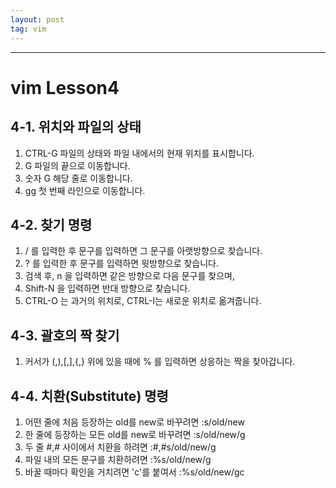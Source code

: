 ```yaml
---
layout: post
tag: vim
---
```

***

# vim Lesson4

## 4-1. 위치와 파일의 상태

  1. CTRL-G  파일의 상태와 파일 내에서의 현재 위치를 표시합니다.
  2. G  파일의 끝으로 이동합니다.
  3. 숫자  G  해당 줄로 이동합니다.
  4. gg  첫 번째 라인으로 이동합니다.
## 4-2. 찾기 명령

  1. / 를 입력한 후 문구를 입력하면 그 문구를 아랫방향으로 찾습니다.
  2. ? 를 입력한 후 문구를 입력하면 윗방향으로 찾습니다.
  3. 검색 후, n 을 입력하면 같은 방향으로 다음 문구를 찾으며,
  4. Shift-N 을 입력하면 반대 방향으로 찾습니다.
  5. CTRL-O 는 과거의 위치로, CTRL-I는 새로운 위치로 옮겨줍니다.

## 4-3. 괄호의 짝 찾기

  1. 커서가 (,),[,],{,} 위에 있을 때에  % 를 입력하면 상응하는 짝을 찾아갑니다.

## 4-4. 치환(Substitute) 명령
  
  1. 어떤 줄에 처음 등장하는 old를 new로 바꾸려면 :s/old/new
  2. 한 줄에 등장하는 모든 old를 new로 바꾸려면 :s/old/new/g
  3. 두 줄 #,# 사이에서 치환을 하려면 :#,#s/old/new/g
  4. 파일 내의 모든 문구를 치환하려면 :%s/old/new/g
  5. 바꿀 때마다 확인을 거치려면 'c'를 붙여서 :%s/old/new/gc